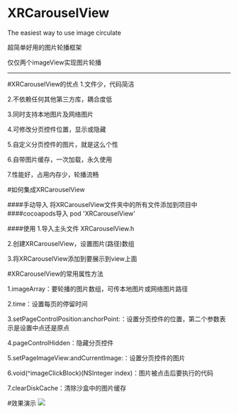 # XRCarouselView
The easiest way to use image circulate

超简单好用的图片轮播框架

仅仅两个imageView实现图片轮播

______

#XRCarouselView的优点
1.文件少，代码简洁

2.不依赖任何其他第三方库，耦合度低

3.同时支持本地图片及网络图片

4.可修改分页控件位置，显示或隐藏

5.自定义分页控件的图片，就是这么个性

6.自带图片缓存，一次加载，永久使用

7.性能好，占用内存少，轮播流畅

#如何集成XRCarouselView

####手动导入
将XRCarouselView文件夹中的所有文件添加到项目中
####cocoapods导入
pod 'XRCarouselView'

####使用
1.导入主头文件 XRCarouselView.h

2.创建XRCarouselView，设置图片(路径)数组

3.将XRCarouselView添加到要展示到view上面


#XRCarouselView的常用属性方法

1.imageArray：要轮播的图片数组，可传本地图片或网络图片路径

2.time：设置每页的停留时间

3.setPageControlPosition:anchorPoint:：设置分页控件的位置，第二个参数表示是设置中点还是原点

4.pageControlHidden：隐藏分页控件

5.setPageImageView:andCurrentImage:：设置分页控件的图片

6.void(^imageClickBlock)(NSInteger index)：图片被点击后要执行的代码

7.clearDiskCache：清除沙盒中的图片缓存

#效果演示
![](http://ww2.sinaimg.cn/large/b68232a1gw1f208x08t45g20a80hz4kl.gif)



    